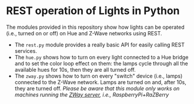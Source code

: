 # REST operation of Lights in Python #

The modules provided in this repository show how lights can be operated (i.e., turned on or off) on Hue and Z-Wave networks using REST.

* The ```rest.py``` module provides a really basic API for easily calling REST services.
* The ```hue.py``` shows how to turn on every light connected to a Hue bridge and to set the color loop effect on them: the lamps cycle through all the available hues for 10s, then they are all turned off.
* The ```zway.py``` shows how to turn on every "switch" device (i.e., lamps) connected to the Z-Wave network. Lamps are turned on and, after 10s, they are turned off. *Please be aware that this module only works on machines running the [ZWay server](http://razberry.z-wave.me), i.e., RaspberryPi+RaZBerry*